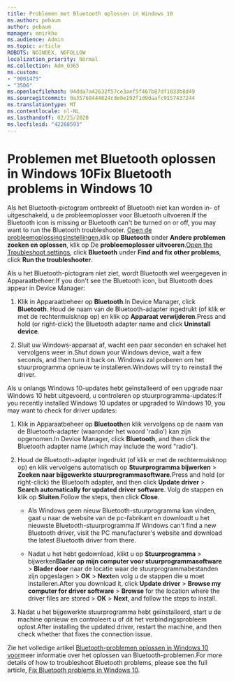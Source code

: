 ```yaml
---
title: Problemen met Bluetooth oplossen in Windows 10
ms.author: pebaum
author: pebaum
manager: mnirkhe
ms.audience: Admin
ms.topic: article
ROBOTS: NOINDEX, NOFOLLOW
localization_priority: Normal
ms.collection: Adm_O365
ms.custom:
- "9001475"
- "3506"
ms.openlocfilehash: 94dda7a42632f57ce3aef5f467b87df1033b8d49
ms.sourcegitcommit: 9a35768444824cde9e192f1d9daafc9157437244
ms.translationtype: MT
ms.contentlocale: nl-NL
ms.lasthandoff: 02/25/2020
ms.locfileid: "42268593"
---
```

# <a name="fix-bluetooth-problems-in-windows-10"></a><span data-ttu-id="c7777-102">Problemen met Bluetooth oplossen in Windows 10</span><span class="sxs-lookup"><span data-stu-id="c7777-102">Fix Bluetooth problems in Windows 10</span></span>

<span data-ttu-id="c7777-103">Als het Bluetooth-pictogram ontbreekt of Bluetooth niet kan worden in- of uitgeschakeld, u de probleemoplosser voor Bluetooth uitvoeren.</span><span class="sxs-lookup"><span data-stu-id="c7777-103">If the Bluetooth icon is missing or Bluetooth can't be turned on or off, you may want to run the Bluetooth troubleshooter.</span></span> <span data-ttu-id="c7777-104">[Open de probleemoplossingsinstellingen,](ms-settings:troubleshoot)klik op **Bluetooth** onder **Andere problemen zoeken en oplossen**, klik op De **probleemoplosser uitvoeren**.</span><span class="sxs-lookup"><span data-stu-id="c7777-104">[Open the Troubleshoot settings](ms-settings:troubleshoot), click **Bluetooth** under **Find and fix other problems**, click **Run the troubleshooter**.</span></span>

<span data-ttu-id="c7777-105">Als u het Bluetooth-pictogram niet ziet, wordt Bluetooth wel weergegeven in Apparaatbeheer:</span><span class="sxs-lookup"><span data-stu-id="c7777-105">If you don't see the Bluetooth icon, but Bluetooth does appear in Device Manager:</span></span>

1. <span data-ttu-id="c7777-106">Klik in Apparaatbeheer op **Bluetooth**.</span><span class="sxs-lookup"><span data-stu-id="c7777-106">In Device Manager, click **Bluetooth**.</span></span> <span data-ttu-id="c7777-107">Houd de naam van de Bluetooth-adapter ingedrukt (of klik er met de rechtermuisknop op) en klik op **Apparaat verwijderen**.</span><span class="sxs-lookup"><span data-stu-id="c7777-107">Press and hold (or right-click) the Bluetooth adapter name and click **Uninstall device**.</span></span>

2. <span data-ttu-id="c7777-108">Sluit uw Windows-apparaat af, wacht een paar seconden en schakel het vervolgens weer in.</span><span class="sxs-lookup"><span data-stu-id="c7777-108">Shut down your Windows device, wait a few seconds, and then turn it back on.</span></span> <span data-ttu-id="c7777-109">Windows zal proberen om het stuurprogramma opnieuw te installeren.</span><span class="sxs-lookup"><span data-stu-id="c7777-109">Windows will try to reinstall the driver.</span></span>

<span data-ttu-id="c7777-110">Als u onlangs Windows 10-updates hebt geïnstalleerd of een upgrade naar Windows 10 hebt uitgevoerd, u controleren op stuurprogramma-updates:</span><span class="sxs-lookup"><span data-stu-id="c7777-110">If you recently installed Windows 10 updates or upgraded to Windows 10, you may want to check for driver updates:</span></span>

1. <span data-ttu-id="c7777-111">Klik in Apparaatbeheer op **Bluetooth**en klik vervolgens op de naam van de Bluetooth-adapter (waaronder het woord 'radio') kan zijn opgenomen.</span><span class="sxs-lookup"><span data-stu-id="c7777-111">In Device Manager, click **Bluetooth**, and then click the Bluetooth adapter name (which may include the word "radio").</span></span>

2. <span data-ttu-id="c7777-112">Houd de Bluetooth-adapter ingedrukt (of klik er met de rechtermuisknop op) en klik vervolgens automatisch op **Stuurprogramma bijwerken** > **Zoeken naar bijgewerkte stuurprogrammasoftware.**</span><span class="sxs-lookup"><span data-stu-id="c7777-112">Press and hold (or right-click) the Bluetooth adapter, and then click **Update driver** > **Search automatically for updated driver software**.</span></span> <span data-ttu-id="c7777-113">Volg de stappen en klik op **Sluiten**.</span><span class="sxs-lookup"><span data-stu-id="c7777-113">Follow the steps, then click **Close**.</span></span>

      - <span data-ttu-id="c7777-114">Als Windows geen nieuw Bluetooth-stuurprogramma kan vinden, gaat u naar de website van de pc-fabrikant en downloadt u het nieuwste Bluetooth-stuurprogramma.</span><span class="sxs-lookup"><span data-stu-id="c7777-114">If Windows can't find a new Bluetooth driver, visit the PC manufacturer's website and download the latest Bluetooth driver from there.</span></span>

    - <span data-ttu-id="c7777-115">Nadat u het hebt gedownload, klikt u op **Stuurprogramma** > bijwerken**Blader op mijn computer voor stuurprogrammasoftware** > **Blader door** naar de locatie waar de stuurprogrammabestanden zijn opgeslagen > **OK** > **Next**en volg u de stappen die u moet installeren.</span><span class="sxs-lookup"><span data-stu-id="c7777-115">After you download it, click **Update driver** > **Browse my computer for driver software** > **Browse** for the location where the driver files are stored > **OK** > **Next**, and follow the steps to install.</span></span>

3. <span data-ttu-id="c7777-116">Nadat u het bijgewerkte stuurprogramma hebt geïnstalleerd, start u de machine opnieuw en controleert u of dit het verbindingsprobleem oplost.</span><span class="sxs-lookup"><span data-stu-id="c7777-116">After installing the updated driver, restart the machine, and then check whether that fixes the connection issue.</span></span>

<span data-ttu-id="c7777-117">Zie het volledige artikel [Bluetooth-problemen oplossen in Windows 10 voor](https://support.microsoft.com/help/14169/windows-10-fix-bluetooth-problems)meer informatie over het oplossen van Bluetooth-problemen.</span><span class="sxs-lookup"><span data-stu-id="c7777-117">For more details of how to troubleshoot Bluetooth problems, please see the full article, [Fix Bluetooth problems in Windows 10](https://support.microsoft.com/help/14169/windows-10-fix-bluetooth-problems).</span></span>
